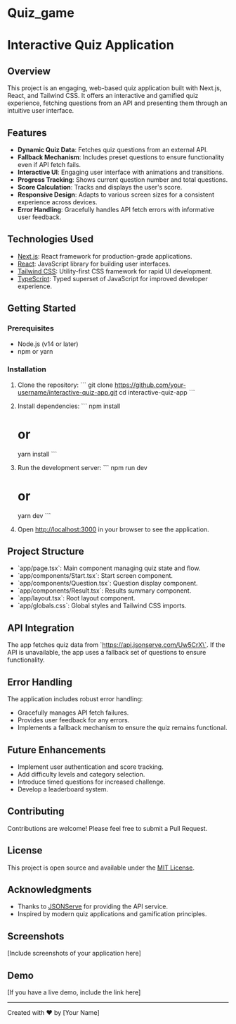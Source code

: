 # Quiz_game
# Interactive Quiz Application

## Overview

This project is an engaging, web-based quiz application built with Next.js, React, and Tailwind CSS. It offers an interactive and gamified quiz experience, fetching questions from an API and presenting them through an intuitive user interface.

## Features

- **Dynamic Quiz Data**: Fetches quiz questions from an external API.
- **Fallback Mechanism**: Includes preset questions to ensure functionality even if API fetch fails.
- **Interactive UI**: Engaging user interface with animations and transitions.
- **Progress Tracking**: Shows current question number and total questions.
- **Score Calculation**: Tracks and displays the user's score.
- **Responsive Design**: Adapts to various screen sizes for a consistent experience across devices.
- **Error Handling**: Gracefully handles API fetch errors with informative user feedback.

## Technologies Used

- [Next.js](https://nextjs.org/): React framework for production-grade applications.
- [React](https://reactjs.org/): JavaScript library for building user interfaces.
- [Tailwind CSS](https://tailwindcss.com/): Utility-first CSS framework for rapid UI development.
- [TypeScript](https://www.typescriptlang.org/): Typed superset of JavaScript for improved developer experience.

## Getting Started

### Prerequisites

- Node.js (v14 or later)
- npm or yarn

### Installation

1. Clone the repository:
   \`\`\`
   git clone https://github.com/your-username/interactive-quiz-app.git
   cd interactive-quiz-app
   \`\`\`

2. Install dependencies:
   \`\`\`
   npm install
   # or
   yarn install
   \`\`\`

3. Run the development server:
   \`\`\`
   npm run dev
   # or
   yarn dev
   \`\`\`

4. Open [http://localhost:3000](http://localhost:3000) in your browser to see the application.

## Project Structure

- \`app/page.tsx\`: Main component managing quiz state and flow.
- \`app/components/Start.tsx\`: Start screen component.
- \`app/components/Question.tsx\`: Question display component.
- \`app/components/Result.tsx\`: Results summary component.
- \`app/layout.tsx\`: Root layout component.
- \`app/globals.css\`: Global styles and Tailwind CSS imports.

## API Integration

The app fetches quiz data from \`https://api.jsonserve.com/Uw5CrX\`. If the API is unavailable, the app uses a fallback set of questions to ensure functionality.

## Error Handling

The application includes robust error handling:
- Gracefully manages API fetch failures.
- Provides user feedback for any errors.
- Implements a fallback mechanism to ensure the quiz remains functional.

## Future Enhancements

- Implement user authentication and score tracking.
- Add difficulty levels and category selection.
- Introduce timed questions for increased challenge.
- Develop a leaderboard system.

## Contributing

Contributions are welcome! Please feel free to submit a Pull Request.

## License

This project is open source and available under the [MIT License](LICENSE).

## Acknowledgments

- Thanks to [JSONServe](https://jsonserve.com/) for providing the API service.
- Inspired by modern quiz applications and gamification principles.

## Screenshots

[Include screenshots of your application here]

## Demo

[If you have a live demo, include the link here]

---

Created with ❤️ by [Your Name]
